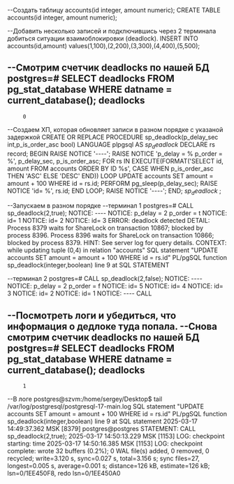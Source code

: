 --Создать таблицу accounts(id integer, amount numeric);
CREATE TABLE accounts(id integer, amount numeric);

--Добавить несколько записей и подключившись через 2 терминала добиться ситуации взаимоблокировки (deadlock).
INSERT INTO accounts(id,amount) values(1,100),(2,200),(3,300),(4,400),(5,500);

--Смотрим счетчик deadlocks по нашей БД
postgres=# SELECT deadlocks FROM pg_stat_database WHERE datname = current_database();
 deadlocks 
-----------
         0

--Создаем ХП, которая обновляет записи в разном порядке с указаной задержкой
CREATE OR REPLACE PROCEDURE sp_deadlock(p_delay_sec int,p_is_order_asc bool)
LANGUAGE plpgsql
AS 
$sp_deadlock$
DECLARE
	rs record; 
BEGIN
	RAISE NOTICE '----';
	RAISE NOTICE 'p_delay = % p_order = %', p_delay_sec, p_is_order_asc;
	FOR rs IN EXECUTE(FORMAT('SELECT id, amount FROM accounts ORDER BY ID %s', CASE WHEN p_is_order_asc THEN 'ASC' ELSE 'DESC' END))
	LOOP
		UPDATE 
			accounts 
		SET 
			amount = amount + 100
		WHERE 
			id = rs.id;
		PERFORM pg_sleep(p_delay_sec);
	 	RAISE NOTICE 'id= %', rs.id;
	END LOOP;
    RAISE NOTICE '----';
END;
$sp_deadlock$
;

--Запускаем в разном порядке
--терминал 1
postgres=# CALL sp_deadlock(2,true);
NOTICE:  ----
NOTICE:  p_delay = 2 p_order = t
NOTICE:  id= 1
NOTICE:  id= 2
NOTICE:  id= 3
ERROR:  deadlock detected
DETAIL:  Process 8379 waits for ShareLock on transaction 10867; blocked by process 8396.
Process 8396 waits for ShareLock on transaction 10866; blocked by process 8379.
HINT:  See server log for query details.
CONTEXT:  while updating tuple (0,4) in relation "accounts"
SQL statement "UPDATE 
			accounts 
		SET 
			amount = amount + 100
		WHERE 
			id = rs.id"
PL/pgSQL function sp_deadlock(integer,boolean) line 9 at SQL STATEMENT

--терминал 2
postgres=# CALL sp_deadlock(2,false);
NOTICE:  ----
NOTICE:  p_delay = 2 p_order = f
NOTICE:  id= 5
NOTICE:  id= 4
NOTICE:  id= 3
NOTICE:  id= 2
NOTICE:  id= 1
NOTICE:  ----
CALL

--Посмотреть логи и убедиться, что информация о дедлоке туда попала.
--Снова смотрим счетчик deadlocks по нашей БД
postgres=# SELECT deadlocks FROM pg_stat_database WHERE datname = current_database();
 deadlocks 
-----------
         1
    
--В логе
postgres@szvm:/home/sergey/Desktop$ tail /var/log/postgresql/postgresql-17-main.log
	SQL statement "UPDATE 
				accounts 
			SET 
				amount = amount + 100
			WHERE 
				id = rs.id"
	PL/pgSQL function sp_deadlock(integer,boolean) line 9 at SQL statement
2025-03-17 14:49:37.362 MSK [8379] postgres@postgres STATEMENT:  CALL sp_deadlock(2,true);
2025-03-17 14:50:13.229 MSK [1153] LOG:  checkpoint starting: time
2025-03-17 14:50:16.385 MSK [1153] LOG:  checkpoint complete: wrote 32 buffers (0.2%); 0 WAL file(s) added, 0 removed, 0 recycled; write=3.120 s, sync=0.027 s, total=3.156 s; sync files=27, longest=0.005 s, average=0.001 s; distance=126 kB, estimate=126 kB; lsn=0/1EE450F8, redo lsn=0/1EE450A0


